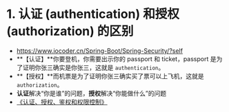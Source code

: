 # 1. 认证 (authentication) 和授权 (authorization) 的区别

- https://www.iocoder.cn/Spring-Boot/Spring-Security/?self
- **【认证】**你要登机，你需要出示你的 passport 和 ticket，passport 是为了证明你张三确实是你张三，这就是 `authentication`。
- **【授权】**而机票是为了证明你张三确实买了票可以上飞机，这就是 `authorization`。
- **认证**解决“你是谁”的问题，**授权**解决“你能做什么”的问题
- [《认证、授权、鉴权和权限控制》](http://www.iocoder.cn/Fight/user_login_auth_terms/?self) 